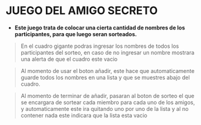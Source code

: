 
# JUEGO DEL AMIGO SECRETO

- **Este juego trata de colocar una cierta cantidad de nombres de los participantes, para que luego seran sorteados.**

> En el cuadro gigante podras ingresar los nombres de todos los participantes del
> sorteo, en caso de no ingresar un nombre mostrara una alerta de que el cuadro este vacio

> Al momento de usar el boton añadir, este hace que automaticamente guarde todos los nombres en una
> lista y que se muestres abajo del cuadro.

> Al momento de terminar de añadir, pasaran al boton de sorteo el que se encargara de sortear
> cada miembro para cada uno de los amigos, y automaticamente este ira quitando uno por uno de la lista y al no contener nada este indicara que la lista esta vacio


